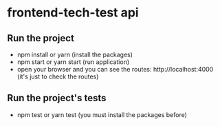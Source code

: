 # frontend-tech-test api

## Run the project

* npm install or yarn (install the packages)
* npm start or yarn start (run application)
* open your browser and you can see the routes: http://localhost:4000 (it's just to check the routes)

## Run the project's tests

* npm test or yarn test (you must install the packages before)
